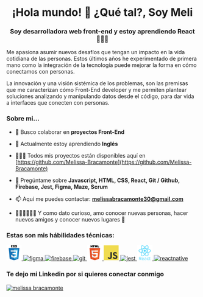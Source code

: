 <h1 align="center">¡Hola mundo! 👋 ¿Qué tal?, Soy Meli</h1>
<h3 align="center">Soy desarrolladora web front-end y estoy aprendiendo React 👩🏻‍💻</h3>
<p>Me apasiona asumir nuevos desafíos que tengan un impacto en la vida cotidiana de las personas. Estos últimos años he experimentado de primera mano como la integración de la tecnología puede mejorar la forma en cómo conectamos con personas.

La innovación y una visión sistémica de los problemas, son las premisas que me caracterizan cómo Front-End developer y me permiten plantear soluciones analizando y manipulando datos desde el código, para dar vida a interfaces que conecten con personas.</p>

<h3 align="left">Sobre mi...</h3>

- 👯 Busco colaborar en **proyectos Front-End**

- 🌱 Actualmente estoy aprendiendo **Inglés**

- 👩🏻‍💻 Todos mis proyectos están disponibles aquí en [https://github.com/Melissa-Bracamonte](https://github.com/Melissa-Bracamonte)

- 💬 Pregúntame sobre **Javascript, HTML, CSS, React, Git / Github, Firebase, Jest, Figma, Maze, Scrum**

- 📫 Aquí me puedes contactar: **melissabracamonte30@gmail.com**

- 👩🏻‍🤝‍👩🏾🛫 Y como dato curioso, amo conocer nuevas personas, hacer nuevos amigos y conocer nuevos lugares 🤗

<h3 align="left">Estas son mis hábilidades técnicas:</h3>
<p align="left"> <a href="https://www.w3schools.com/css/" target="_blank" rel="noreferrer"> <img src="https://raw.githubusercontent.com/devicons/devicon/master/icons/css3/css3-original-wordmark.svg" alt="css3" width="40" height="40"/> </a> <a href="https://www.figma.com/" target="_blank" rel="noreferrer"> <img src="https://www.vectorlogo.zone/logos/figma/figma-icon.svg" alt="figma" width="40" height="40"/> </a> <a href="https://firebase.google.com/" target="_blank" rel="noreferrer"> <img src="https://www.vectorlogo.zone/logos/firebase/firebase-icon.svg" alt="firebase" width="40" height="40"/> </a> <a href="https://git-scm.com/" target="_blank" rel="noreferrer"> <img src="https://www.vectorlogo.zone/logos/git-scm/git-scm-icon.svg" alt="git" width="40" height="40"/> </a> <a href="https://www.w3.org/html/" target="_blank" rel="noreferrer"> <img src="https://raw.githubusercontent.com/devicons/devicon/master/icons/html5/html5-original-wordmark.svg" alt="html5" width="40" height="40"/> </a> <a href="https://developer.mozilla.org/en-US/docs/Web/JavaScript" target="_blank" rel="noreferrer"> <img src="https://raw.githubusercontent.com/devicons/devicon/master/icons/javascript/javascript-original.svg" alt="javascript" width="40" height="40"/> </a> <a href="https://jestjs.io" target="_blank" rel="noreferrer"> <img src="https://www.vectorlogo.zone/logos/jestjsio/jestjsio-icon.svg" alt="jest" width="40" height="40"/> </a> <a href="https://reactjs.org/" target="_blank" rel="noreferrer"> <img src="https://raw.githubusercontent.com/devicons/devicon/master/icons/react/react-original-wordmark.svg" alt="react" width="40" height="40"/> </a> <a href="https://reactnative.dev/" target="_blank" rel="noreferrer"> <img src="https://reactnative.dev/img/header_logo.svg" alt="reactnative" width="40" height="40"/> </a> </p>

<h3 align="left">Te dejo mi Linkedin por si quieres conectar conmigo</h3>
<p align="left">
<a href="https://www.linkedin.com/in/bracamontemelissa/" target="blank"><img align="center" src="https://raw.githubusercontent.com/rahuldkjain/github-profile-readme-generator/master/src/images/icons/Social/linked-in-alt.svg" alt="melissa bracamonte" height="30" width="40" /></a>
</p>
